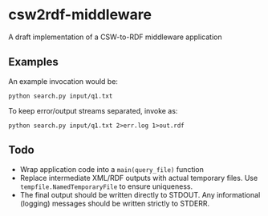 csw2rdf-middleware
==================

A draft implementation of a CSW-to-RDF middleware application

Examples
--------

An example invocation would be:

    python search.py input/q1.txt
    
To keep error/output streams separated, invoke as:

    python search.py input/q1.txt 2>err.log 1>out.rdf

Todo
----

 * Wrap application code into a `main(query_file)` function
 * Replace intermediate XML/RDF outputs with actual temporary files. Use `tempfile.NamedTemporaryFile` to ensure uniqueness.
 * The final output should be written directly to STDOUT. Any informational (logging) messages should be written strictly to STDERR.
  
